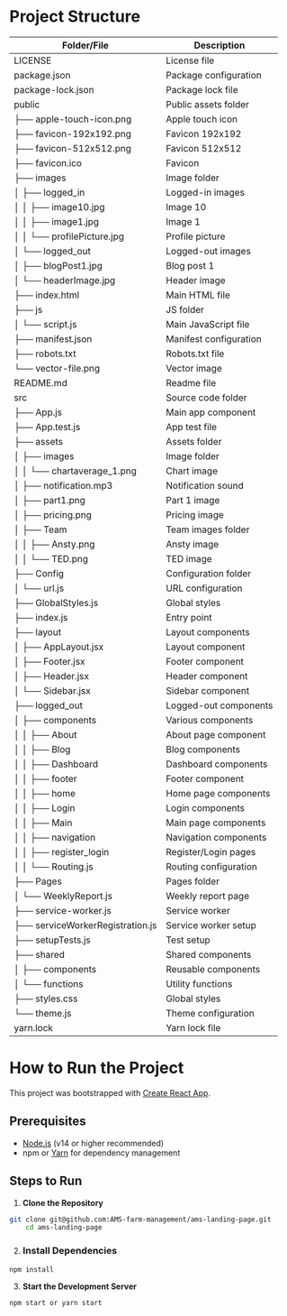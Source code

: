 # Project Structure

| Folder/File                         | Description                  |
|-------------------------------------|------------------------------|
| LICENSE                             | License file                |
| package.json                        | Package configuration       |
| package-lock.json                   | Package lock file           |
| public                              | Public assets folder        |
| ├── apple-touch-icon.png            | Apple touch icon            |
| ├── favicon-192x192.png             | Favicon 192x192             |
| ├── favicon-512x512.png             | Favicon 512x512             |
| ├── favicon.ico                     | Favicon                     |
| ├── images                          | Image folder                |
| │   ├── logged_in                   | Logged-in images            |
| │   │   ├── image10.jpg             | Image 10                    |
| │   │   ├── image1.jpg              | Image 1                     |
| │   │   └── profilePicture.jpg      | Profile picture             |
| │   └── logged_out                  | Logged-out images           |
| │       ├── blogPost1.jpg           | Blog post 1                 |
| │       └── headerImage.jpg         | Header image                |
| ├── index.html                      | Main HTML file              |
| ├── js                               | JS folder                   |
| │   └── script.js                   | Main JavaScript file        |
| ├── manifest.json                   | Manifest configuration      |
| ├── robots.txt                      | Robots.txt file             |
| └── vector-file.png                 | Vector image                |
| README.md                           | Readme file                 |
| src                                 | Source code folder          |
| ├── App.js                          | Main app component          |
| ├── App.test.js                     | App test file               |
| ├── assets                           | Assets folder               |
| │   ├── images                      | Image folder                |
| │   │   └── chartaverage_1.png      | Chart image                 |
| │   ├── notification.mp3            | Notification sound          |
| │   ├── part1.png                   | Part 1 image                |
| │   ├── pricing.png                 | Pricing image               |
| │   ├── Team                        | Team images folder          |
| │   │   ├── Ansty.png               | Ansty image                 |
| │   │   └── TED.png                 | TED image                   |
| ├── Config                           | Configuration folder        |
| │   └── url.js                      | URL configuration           |
| ├── GlobalStyles.js                  | Global styles               |
| ├── index.js                        | Entry point                 |
| ├── layout                           | Layout components           |
| │   ├── AppLayout.jsx                | Layout component            |
| │   ├── Footer.jsx                   | Footer component            |
| │   ├── Header.jsx                   | Header component            |
| │   └── Sidebar.jsx                  | Sidebar component           |
| ├── logged_out                       | Logged-out components       |
| │   ├── components                   | Various components          |
| │   │   ├── About                    | About page component        |
| │   │   ├── Blog                     | Blog components             |
| │   │   ├── Dashboard                | Dashboard components        |
| │   │   ├── footer                   | Footer component            |
| │   │   ├── home                     | Home page components        |
| │   │   ├── Login                    | Login components            |
| │   │   ├── Main                     | Main page components        |
| │   │   ├── navigation               | Navigation components       |
| │   │   ├── register_login           | Register/Login pages        |
| │   │   └── Routing.js               | Routing configuration       |
| ├── Pages                            | Pages folder                |
| │   └── WeeklyReport.js              | Weekly report page          |
| ├── service-worker.js                | Service worker              |
| ├── serviceWorkerRegistration.js    | Service worker setup        |
| ├── setupTests.js                    | Test setup                  |
| ├── shared                           | Shared components           |
| │   ├── components                   | Reusable components         |
| │   └── functions                    | Utility functions           |
| ├── styles.css                       | Global styles               |
| └── theme.js                         | Theme configuration         |
| yarn.lock                            | Yarn lock file              |

# How to Run the Project

This project was bootstrapped with [Create React App](https://github.com/facebook/create-react-app).

## Prerequisites

- [Node.js](https://nodejs.org/) (v14 or higher recommended)
- npm or [Yarn](https://yarnpkg.com/) for dependency management

## Steps to Run

1. **Clone the Repository**
```bash
git clone git@github.com:AMS-farm-management/ams-landing-page.git
    cd ams-landing-page
```
2. ### Install Dependencies

```bash
npm install
```
3. **Start the Development Server**
```bash
npm start or yarn start
```
     
